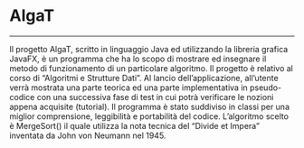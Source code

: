 # AlgaT
-----
Il progetto AlgaT,  scritto in linguaggio Java ed utilizzando la libreria grafica JavaFX, è un programma che ha lo scopo di mostrare ed insegnare il metodo di funzionamento di un particolare algoritmo. Il progetto è relativo al corso di “Algoritmi e Strutture Dati”.
Al lancio dell’applicazione, all’utente verrà mostrata una parte teorica ed una parte implementativa in pseudo-codice con una successiva fase di test in cui potrà verificare le nozioni appena acquisite (tutorial). 
Il programma è stato suddiviso in classi per una miglior comprensione, leggibilità e portabilità del codice. 
L’algoritmo scelto è MergeSort() il quale utilizza la nota tecnica del “Divide et Impera” inventata da John von Neumann nel 1945.
